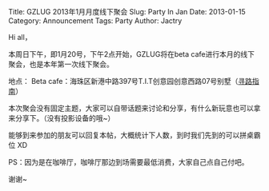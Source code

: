 Title: GZLUG 2013年1月月度线下聚会
Slug: Party In Jan
Date:  2013-01-15
Category: Announcement
Tags: Party
Author: Jactry

Hi all，

本周日下午，即1月20号，下午2点开始，GZLUG将在beta cafe进行本月的线下聚会，也是本年第一次线下聚会。  

地点： Beta cafe：海珠区新港中路397号T.I.T创意园创意西路07号别墅（[寻路指南](http://wiki.gzlug.org/BetaCafe?highlight=%28%5Cb%E8%81%9A%E4%BC%9A%E4%BA%A4%E9%80%9A%E6%8C%87%E5%BC%95%5Cb%29)）  

本次聚会没有固定主题，大家可以自带话题来讨论和分享，有什么新玩意也可以拿来分享下。（没有投影设备的哦~）  

能够到来参加的朋友可以回复本帖，大概统计下人数，到时我们先到的可以拼桌霸位 XD  

PS：因为是在咖啡厅，咖啡厅那边到场需要最低消费，大家自己点自己付吧。  

谢谢~  
